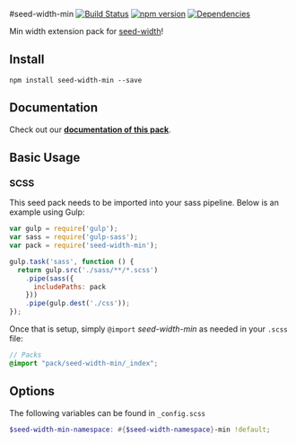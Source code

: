 #seed-width-min [![Build Status](https://travis-ci.org/helpscout/seed-width-min.svg?branch=master)](https://travis-ci.org/helpscout/seed-width-min) [![npm version](https://badge.fury.io/js/seed-width-min.svg)](https://badge.fury.io/js/seed-width-min) [![Dependencies](https://david-dm.org/helpscout/seed-width-min.svg)](https://david-dm.org/helpscout/seed-width-min)

Min width extension pack for [seed-width](https://github.com/helpscout/seed-width)!

## Install
```
npm install seed-width-min --save
```

## Documentation

Check out our **[documentation of this pack](http://developer.helpscout.net/seed/packs/seed-width-min/)**.


## Basic Usage

### SCSS
This seed pack needs to be imported into your sass pipeline. Below is an example using Gulp:


```javascript
var gulp = require('gulp');
var sass = require('gulp-sass');
var pack = require('seed-width-min');

gulp.task('sass', function () {
  return gulp.src('./sass/**/*.scss')
    .pipe(sass({
      includePaths: pack
    }))
    .pipe(gulp.dest('./css'));
});
```

Once that is setup, simply `@import` *seed-width-min* as needed in your `.scss` file:

```scss
// Packs
@import "pack/seed-width-min/_index";
```

## Options

The following variables can be found in `_config.scss`

```scss
$seed-width-min-namespace: #{$seed-width-namespace}-min !default;
```
